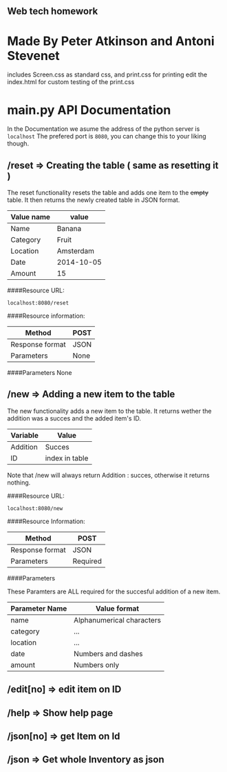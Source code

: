 Web tech homework
----------------------------------
Made By Peter Atkinson and Antoni Stevenet
==================================
includes Screen.css as standard css, and print.css for printing
edit the index.html for custom testing of the print.css

main.py API Documentation
===================================
In the Documentation we asume the address of the python server is ```localhost```
The prefered port is ```8080```, you can change this to your liking though.

/reset => Creating the table ( same as resetting it )
-----------------------------------
The reset functionality resets the table and adds one item to the ~~empty~~ table.
It then returns the newly created table in JSON format.

|Value name    |   value|
|--------------|-------------|
|Name          | Banana|
|Category      | Fruit|
|Location      | Amsterdam|
|Date          | 2014-10-05|
|Amount        | 15|

####Resource URL:
```
localhost:8080/reset
```

####Resource information:

Method          | POST
----------------|-----
Response format | JSON
Parameters      | None

####Parameters
None

/new => Adding a new item to the table
-----------------------------------
The new functionality adds a new item to the table.
It returns wether the addition was a succes and the added item's ID. 

| Variable    |    Value |
|-------------|----------|
|Addition     | Succes   |
|ID           | index in table |

Note that /new will always return Addition : succes, otherwise it returns nothing. 

####Resource URL:
```
localhost:8080/new
```

####Resource Information:

Method         | POST 
---------------|-----
Response format|JSON
Parameters     | Required

####Parameters

These Paramters are ALL required for the succesful addition of a new item.

Parameter Name  | Value format 
----------------|-----------------
name            | Alphanumerical characters
category        | ...
location        | ...
date            | Numbers and dashes
amount          | Numbers only

/edit[no]  => edit item on ID
-----------------------------------

/help => Show help page
-----------------------------------

/json[no] => get Item on Id
-------------------------------------

/json => Get whole Inventory as json
-------------------------------------

